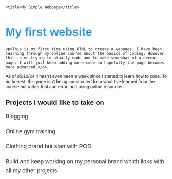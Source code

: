 <!DOCTYPE html>
<html lang="en">
<head>
    <meta charset="UTF-8">
    <meta name="viewport" content="width=device-width, initial-scale=1.0">
    <meta http-equiv="X-UA-Compatible" content="ie=edge">
    
    <title>My Simple Webpage</title>

<style>
    body {
        font-family: Arial, sans-serif;
        margin: 20px;
    }
    h1 {
        font-size: 36px;
        font-weight: bold;
        color: #3498db;
    }
    p {
        font-size: 18px;
        line-height: 1.6;
        color: #333;
    }
</style>
    
</head>

<body>
    <h1>My first website</h1>
    
    <p>This is my first time using HTML to create a webpage. I have been learning through my online course about the basics of coding. However, this is me trying to atually code and to make somewhat of a decent page. I will just keep adding more code so hopefully the page becomes more advanced.</p>
<div>As of 05/10/24 it hasn't even been a week since I started to learn how to code. To be honest, this page isn't being constrcuted from what I've learned from the course but rather trial and error, and using online resources. </div>

<h2>Projects I would like to take on</h2>

<p>Blogging</p>
<p>Online gym training</p>
<p>Clothing brand but start with POD</p>
<p>Build and keep working on my personal brand which links with all my other projects</p>
</body>
</html>
